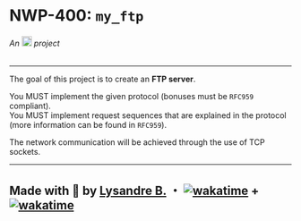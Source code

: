 # NWP-400: `my_ftp`
###### An <img src="https://newsroom.ionis-group.com/wp-content/uploads/2023/09/epitech-2023-logo-m.png" alt="Epitech" height=18/> project

---

The goal of this project is to create an **FTP server**.

You MUST implement the given protocol (bonuses must be `RFC959` compliant). \
You MUST implement request sequences that are explained in the protocol (more information can be found in `RFC959`).

The network communication will be achieved through the use of TCP sockets.

---

## Made with 💜 by [Lysandre B.](https://github.com/Shuvlyy) ・ [![wakatime](https://wakatime.com/badge/user/2f50fe6c-0368-4bef-aa01-3a67193b63f8/project/a8ef0a94-a643-454e-abea-f6d250cdd665.svg)](https://wakatime.com/badge/user/2f50fe6c-0368-4bef-aa01-3a67193b63f8/project/a8ef0a94-a643-454e-abea-f6d250cdd665) + [![wakatime](https://wakatime.com/badge/user/2f50fe6c-0368-4bef-aa01-3a67193b63f8/project/4a9f5863-0f1a-4e3b-b2c9-db6f04975c21.svg)](https://wakatime.com/badge/user/2f50fe6c-0368-4bef-aa01-3a67193b63f8/project/4a9f5863-0f1a-4e3b-b2c9-db6f04975c21)
